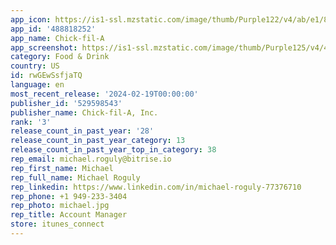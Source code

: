 ```yaml
---
app_icon: https://is1-ssl.mzstatic.com/image/thumb/Purple122/v4/ab/e1/8b/abe18be4-8db3-a796-1d95-3675dc1f6aa8/app-icon-0-0-1x_U007emarketing-0-6-0-85-220.png/1024x1024bb.png
app_id: '488818252'
app_name: Chick-fil-A
app_screenshot: https://is1-ssl.mzstatic.com/image/thumb/Purple125/v4/4a/a0/81/4aa0811d-1704-c6d4-517b-0f35ca86e6d9/46af1401-be9e-401f-9b8c-5d2c3c76e92b_1_iphone_X_11.png/1242x2688bb.png
category: Food & Drink
country: US
id: rwGEwSsfjaTQ
language: en
most_recent_release: '2024-02-19T00:00:00'
publisher_id: '529598543'
publisher_name: Chick-fil-A, Inc.
rank: '3'
release_count_in_past_year: '28'
release_count_in_past_year_category: 13
release_count_in_past_year_top_in_category: 38
rep_email: michael.roguly@bitrise.io
rep_first_name: Michael
rep_full_name: Michael Roguly
rep_linkedin: https://www.linkedin.com/in/michael-roguly-77376710
rep_phone: +1 949-233-3404
rep_photo: michael.jpg
rep_title: Account Manager
store: itunes_connect
---
```

